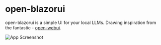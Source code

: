 # open-blazorui
open-blazorui is a simple UI for your local LLMs. 
Drawing inspiration from the fantastic -  [open-webui](https://github.com/open-webui/open-webui).

![App Screenshot](https://github.com/obaki102/open-blazorui/blob/master/docs/Sample.png)
